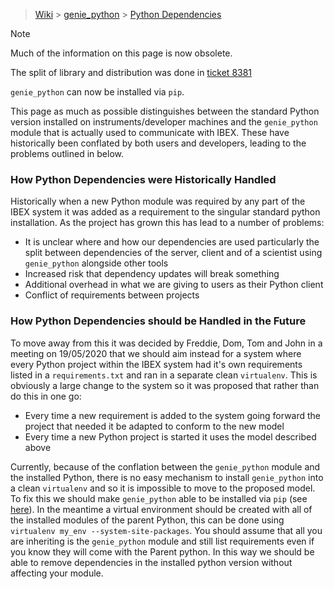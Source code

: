 > [Wiki](Home) > [genie_python](genie_python) > [Python Dependencies](Python-dependencies)

> [!NOTE]
>
> Much of the information on this page is now obsolete.
>
> The split of library and distribution was done in [ticket 8381](https://github.com/ISISComputingGroup/IBEX/issues/8381)
>
> `genie_python` can now be installed via `pip`.

This page as much as possible distinguishes between the standard Python version installed on instruments/developer machines and the `genie_python` module that is actually used to communicate with IBEX. These have historically been conflated by both users and developers, leading to the problems outlined in below.

### How Python Dependencies were Historically Handled

Historically when a new Python module was required by any part of the IBEX system it was added as a requirement to the singular standard python installation. As the project has grown this has lead to a number of problems:

* It is unclear where and how our dependencies are used particularly the split between dependencies of the server, client and of a scientist using `genie_python` alongside other tools
* Increased risk that dependency updates will break something
* Additional overhead in what we are giving to users as their Python client
* Conflict of requirements between projects

### How Python Dependencies should be Handled in the Future

To move away from this it was decided by Freddie, Dom, Tom and John in a meeting on 19/05/2020 that we should aim instead for a system where every Python project within the IBEX system had it's own requirements listed in a `requirements.txt` and ran in a separate clean `virtualenv`. This is obviously a large change to the system so it was proposed that rather than do this in one go:

* Every time a new requirement is added to the system going forward the project that needed it be adapted to conform to the new model
* Every time a new Python project is started it uses the model described above

Currently, because of the conflation between the `genie_python` module and the installed Python, there is no easy mechanism to install `genie_python` into a clean `virtualenv` and so it is impossible to move to the proposed model. To fix this we should make `genie_python` able to be installed via `pip` (see [here](https://github.com/ISISComputingGroup/IBEX/issues/3571)). In the meantime a virtual environment should be created with all of the installed modules of the parent Python, this can be done using `virtualenv my_env --system-site-packages`. You should assume that all you are inheriting is the `genie_python` module and still list requirements even if you know they will come with the Parent python. In this way we should be able to remove dependencies in the installed python version without affecting your module.